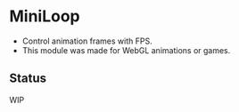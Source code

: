 # MiniLoop

* Control animation frames with FPS.
* This module was made for WebGL animations or games.

## Status
WIP
